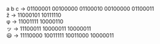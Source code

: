 a b c $\rightarrow$ 01100001 00100000 01100010 00100000 01100011  
ž $\rightarrow$ 11000101 10111110  
φ $\rightarrow$ 11001111 10000110   
ッ $\rightarrow$ 11100011 10000011 10000011  
😃 $\rightarrow$ 11110000 10011111 10011000 10000011  